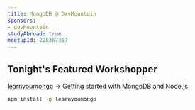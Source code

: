 ```yaml
---
title: MongoDB @ DevMountain
sponsors:
- devMountain
studyAbroad: true
meetupId: 228367317
---
```


## Tonight's Featured Workshopper

[learnyoumongo](https://github.com/evanlucas/learnyoumongo) → Getting started with MongoDB and Node.js

```bash
npm install -g learnyoumongo
```
